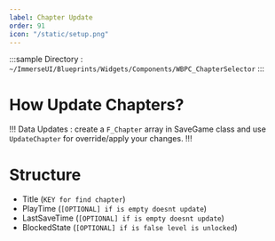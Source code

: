 ```yaml
---
label: Chapter Update
order: 91
icon: "/static/setup.png"
---
```



<style>
    .sample {
        text-align: left;
        color: #000000;
        border-radius: 10px;
        background-color: #5f99f5;
        border: 1px solid #1956AF;
        padding-left: 10px;
        padding-top: 20px;
        margin-bottom: 20px;
    }
</style>



:::sample
Directory :  `~/ImmerseUI/Blueprints/Widgets/Components/WBPC_ChapterSelector`
:::
# How Update Chapters?

!!!
Data Updates : create a `F_Chapter` array in SaveGame class and use `UpdateChapter` for override/apply your changes.
!!!

# Structure
- Title (`KEY for find chapter`)
- PlayTime (`[OPTIONAL] if is empty doesnt update`)
- LastSaveTime (`[OPTIONAL] if is empty doesnt update`)
- BlockedState (`[OPTIONAL] if is false level is unlocked`)





